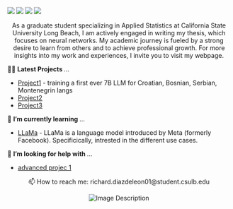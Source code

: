 [<img src="https://img.shields.io/badge/linkedin-%230077B5.svg?&style=for-the-badge&logo=linkedin&logoColor=white" />](https://www.linkedin.com/in/richard-d-740b2a24b/) 
[<img src="https://img.shields.io/badge/twitter-%230077B5.svg?&style=for-the-badge&logo=twitter&logoColor=white&color=00acee" />](https://twitter.com/diazrichard98) 
[<img src="https://img.shields.io/badge/medium-%2312100E.svg?&style=for-the-badge&logo=medium&logoColor=white" />](https://medium.com/@diazrichard98)
[<img src="https://img.shields.io/badge/Microsoft_Outlook-0078D4?style=for-the-badge&logo=microsoft-outlook&logoColor=white" />](mailto:richard.diazdeleon01@student.csulb.edu) 


<p align="center">
   As a graduate student specializing in Applied Statistics at California State University Long Beach, I am actively engaged in writing my thesis, which focuses on neural networks. My academic journey is fueled by a strong desire to learn from others and to achieve professional growth. For more insights into my work and experiences, I invite you to visit my webpage.
</p>


👨‍💻 <b> Latest Projects </b>... 
  * <a href="https://www.linkedin.com/feed/update/urn:li:activity:7143209223722627072/">Project1</a> - training a first ever 7B LLM for Croatian, Bosnian, Serbian, Montenegrin langs
  * <a href="https://github.com/gordicaleksa/lm-evaluation-harness-serbian"> Project2</a><br/>
  * <a href="https://github.com/gordicaleksa/Open-NLLB">Project3</a><br/>





🌱 <b> I’m currently learning </b> ... 
* [LLaMa](https://github.com/facebookresearch/llama) - LLaMa is a language model introduced by Meta (formerly Facebook). Specificically, intrested in the different use cases.




🤔 <b> I’m looking for help with </b> ...
* [advanced projec 1](https://twitter.com/gordic_aleksa/status/1723004221664972819)



<p align="center">
   📫 How to reach me: richard.diazdeleon01@student.csulb.edu
</p>


<div style="text-align: center;">
    <img src="pic1.png" alt="Image Description">
</div>









